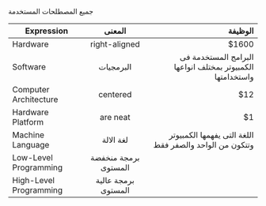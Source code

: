 جميع المصطلحات المستخدمة 

| Expression                |     المعنى  | الوظيفة
| --------------------------|:-------------:| -----:|
| Hardware                  | right-aligned | $1600 |
| Software                  | البرمجيات | البرامج المستخدمة فى الكمبيوتر بمختلف انواعها واستخدامتها
| Computer Architecture     | centered      |   $12 |
| Hardware Platform         | are neat      |    $1 |
| Machine Language          | لغة الالة | اللغة التى يفهمها الكمبيوتر وتتكون من الواحد والصفر فقط
| Low-Level Programming     | برمجة منخفضة المستوى |
| High-Level Programming    | برمجة عالية المستوى  |
